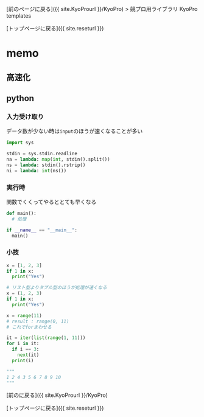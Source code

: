 [前のページに戻る]({{ site.KyoProurl }}/KyoPro) > 競プロ用ライブラリ KyoPro templates<br>

[トップページに戻る]({{ site.reseturl }})<br>

# memo

## 高速化

## python

### 入力受け取り

データ数が少ない時は`input`のほうが速くなることが多い

```python
import sys

stdin = sys.stdin.readline
na = lambda: map(int, stdin().split())
ns = lambda: stdin().rstrip()
ni = lambda: int(ns())
```

### 実行時

関数でくくってやるととても早くなる

```python
def main():
  # 処理

if __name__ == "__main__":
  main()
```

### 小技

```python
x = [1, 2, 3]
if 1 in x:
  print("Yes")

# リスト型よりタプル型のほうが処理が速くなる
x = (1, 2, 3)
if 1 in x:
  print("Yes")
```

```python
x = range(11)
# result : range(0, 11)
# これでforまわせる
```

```python
it = iter(list(range(1, 11)))
for i in it:
  if i == 3:
    next(it)
  print(i)

"""
1 2 4 3 5 6 7 8 9 10
"""
```


[前のに戻る]({{ site.KyoProurl }}/KyoPro)<br>

[トップページに戻る]({{ site.reseturl }})<br>